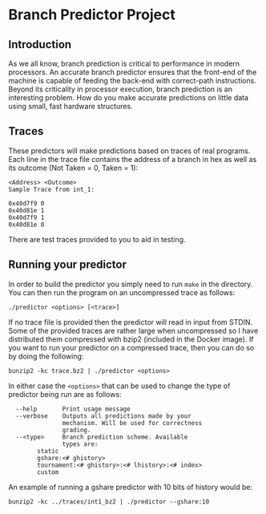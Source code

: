 # Branch Predictor Project

## Introduction

As we all know, branch prediction is critical to performance in modern processors. An accurate branch predictor ensures that the front-end of the machine is capable of feeding the back-end with correct-path instructions. Beyond its criticality in processor execution, branch prediction is an interesting problem. How do you make accurate predictions on little data using small, fast hardware structures.


## Traces

These predictors will make predictions based on traces of real programs.  Each line in the trace file contains the address of a branch in hex as well as its outcome (Not Taken = 0, Taken = 1):

```
<Address> <Outcome>
Sample Trace from int_1:

0x40d7f9 0
0x40d81e 1
0x40d7f9 1
0x40d81e 0
```

There are test traces provided to you to aid in testing.

## Running your predictor

In order to build the predictor you simply need to run `make` in the directory.  You can then run the program on an uncompressed trace as follows:   

`./predictor <options> [<trace>]`

If no trace file is provided then the predictor will read in input from STDIN. Some of the provided traces are rather large when uncompressed so I have distributed them compressed with bzip2 (included in the Docker image).  If you want to run your predictor on a compressed trace, then you can do so by doing the following:

`bunzip2 -kc trace.bz2 | ./predictor <options>`

In either case the `<options>` that can be used to change the type of predictor
being run are as follows:

```
  --help       Print usage message
  --verbose    Outputs all predictions made by your
               mechanism. Will be used for correctness
               grading.
  --<type>     Branch prediction scheme. Available
               types are:
        static
        gshare:<# ghistory>
        tournament:<# ghistory>:<# lhistory>:<# index>
        custom
```
An example of running a gshare predictor with 10 bits of history would be:   

`bunzip2 -kc ../traces/int1_bz2 | ./predictor --gshare:10`
